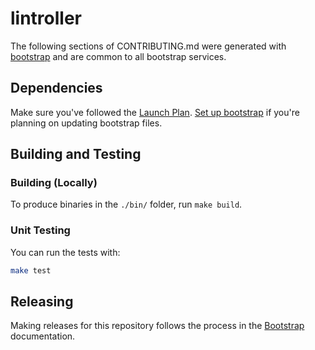 # lintroller

<!--- Block(custom) -->
<!--
We expect CONTRIBUTING.md to look mostly identical for all bootstrap services.

If your service requires special instructions for developers, you can place
those instructions in this block. If your service isn't special, it's safe to
leave this comment here as-is.

If the text you are about to add here applies to many or all bootstrap services,
consider adding it to the bootstrap template instead.
-->
<!--- EndBlock(custom) -->

The following sections of CONTRIBUTING.md were generated with
[bootstrap](https://github.com/getoutreach/bootstrap) and are common to all
bootstrap services.

## Dependencies

Make sure you've followed the [Launch Plan](https://outreach-io.atlassian.net/wiki/spaces/EN/pages/695698940/Launch+Plan).
[Set up bootstrap](https://outreach-io.atlassian.net/wiki/spaces/EN/pages/701596137/Services+Checklist) if you're planning on updating bootstrap files.

<!--- Block(devDependencies) -->
<!--- EndBlock(devDependencies) -->

## Building and Testing

<!--- Block(buildCustom) -->
<!--- EndBlock(buildCustom) -->

### Building (Locally)

To produce binaries in the `./bin/` folder, run `make build`.

### Unit Testing

You can run the tests with:

```bash
make test
```


## Releasing

Making releases for this repository follows the process in the [Bootstrap](https://github.com/getoutreach/bootstrap/tree/master/README.md#semver) documentation.
